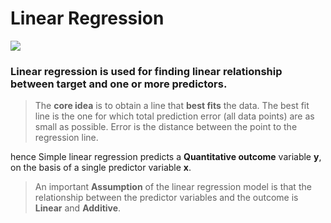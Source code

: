 # __Linear Regression__


<img src='https://miro.medium.com/max/700/1*dToo8pNrhBmYfwmPLp6WrQ.png'>

### __Linear regression is used for finding linear relationship between target and one or more predictors.__
> The __core idea__ is to obtain a line that __best fits__ the data. The best fit line is the one for which total prediction error (all data points) are as small as possible. Error is the distance between the point to the regression line.

hence Simple linear regression predicts a __Quantitative outcome__ variable __y__, on the basis of a single predictor variable __x__.

> An important __Assumption__ of the linear regression model is that the relationship between the predictor variables and the outcome is __Linear__ and __Additive__.
